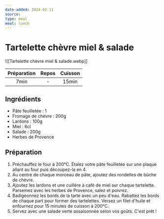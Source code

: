 ```yaml
---
date-added: 2024-02-11
source: 
type: meal
meal: lunch
---
```


# Tartelette chèvre miel & salade

![[Tartelette chèvre miel & salade.webp]]

| Préparation | Repos | Cuisson |
|:-----------:|:-----:|:-------:|
|    7min     |   -   |  15min  |

## Ingrédients

- Pâte feuilletée : 1
- Fromage de chèvre : 200g
- Lardons : 100g
- Miel : 6cl
- Salade : 200g
- Herbes de Provence

## Préparation

1. Préchauffez le four à 200°C. Étalez votre pâte feuilletée sur une plaque allant au four puis découpez-la en 4.
2. Au centre de chaque morceau de pâte, ajoutez des rondelles de bûche de chèvre.
3. Ajoutez les lardons et une cuillère à café de miel sur chaque tartelette. Parsemez avec les herbes de Provence, salez et poivrez.
4. Badigeonnez les bords de la tarte avec un peu d'eau. Rabattez les bords de chaque part pour former des tartelettes. Versez un filet d'huile et enfournez pour 15 minutes de cuisson à 200°C.
5. Servez avec une salade verte assaisonnée selon vos goûts. C'est prêt !
